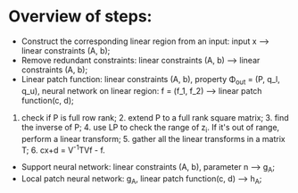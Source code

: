 # Overview of steps:
- Construct the corresponding linear region from an input: input x --> linear constraints (A, b);
- Remove redundant constraints: linear constraints (A, b) --> linear constraints (A, b);
- Linear patch function: linear constraints (A, b), property &Phi;<sub>out</sub> = (P, q_l, q_u), neural network on linear region: f = (f_1, f_2) --> linear patch function(c, d);
1. check if P is full row rank; 2. extend P to a full rank square matrix; 3. find the inverse of P; 4. use LP to check the range of z<sub>i</sub>. If it's out of range, perform a linear transform; 5. gather all the linear transforms in a matrix T; 6. cx+d = V<sup>-1</sup>TVf - f.
- Support neural network: linear constraints (A, b), parameter n --> g<sub>A</sub>;
- Local patch neural network: g<sub>A</sub>, linear patch function(c, d) --> h<sub>A</sub>;
